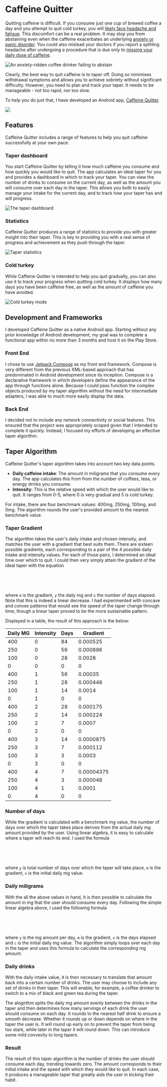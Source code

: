 # Caffeine Quitter

Quitting caffeine is difficult. If you consume just one cup of brewed coffee a day and you attempt to quit cold turkey, you will [likely face headache and fatigue](https://jpet.aspetjournals.org/content/255/3/1123.short). This discomfort can be a real problem. It may stop you from abstaining even when the caffeine exacerbates an underlying [anxiety or panic disorder](https://jamanetwork.com/journals/jamapsychiatry/article-abstract/495937). You could also mislead your doctors if you report a splitting headache after undergoing a procedure that is due only to [missing your daily dose of caffeine](https://www.sciencedirect.com/science/article/abs/pii/S0025619612606910).

![An anxiety-ridden coffee drinker failing to abstain](tweek.png)

Clearly, the best way to quit caffeine is to taper off. Doing so minimises withdrawal symptoms and allows you to achieve sobriety without significant difficulty. However, you need to plan and track your taper. It needs to be manageable - not too rapid, nor too slow.

To help you do just that, I have developed an Android app, [Caffeine Quitter](https://play.google.com/store/apps/details?id=com.jaker.caffeinequitter3).

![](caffeinequitter.jpg)

## Features

Caffeine Quitter includes a range of features to help you quit caffeine successfully at your own pace.

### Taper dashboard

You start Caffeine Quitter by telling it how much caffeine you consume and how quickly you would like to quit. The app calculates an ideal taper for you and provides a dashboard in which to track your taper. You can view the number of drinks to consume on the current day, as well as the amount you will consume over each day in the taper. This allows you both to easily manage your intake for the current day, and to track how your taper has and will progress.

![The taper dashboard](images/taperdashboard.webp)

### Statistics

Caffeine Quitter produces a range of statistics to provide you with greater insight into their taper. This is key to providing you with a real sense of progress and achievement as they push through the taper.

![Taper statistics](images/taperstats.webp)

### Cold turkey

While Caffeine Quitter is intended to help you quit gradually, you can also use it to track your progress when quitting cold turkey. It displays how many days you have been caffeine free, as well as the amount of caffeine you have avoided.

![Cold turkey mode](images/coldturkey.webp)

## Development and Frameworks

I developed Caffeine Quitter as a native Android app. Starting without any prior knowledge of Android development, my goal was to complete a functional app within no more than 3 months and host it on the Play Store.

### Front End

I chose to use [Jetpack Compose](https://developer.android.com/jetpack/compose) as my front end framework. Compose is very different from the previous XML-based approach that has predominated in Android development since its inception. Compose is a declarative framework in which developers define the appearance of the app through functions alone. Because I could pass function the complex objects produced by my taper algorithm without the need for intermediate adapters, I was able to much more easily display the data.

### Back End

I decided not to include any network connectivity or social features. This ensured that the project was appropriately scoped given that I intended to complete it quickly. Instead, I focused my efforts of developing an effective taper algorithm.

## Taper Algorithm

Caffeine Quitter's taper algorithm takes into account two key data points.

<ul>
<li><strong>Daily caffeine intake</strong>: The amount in miligrams that you consume every day. The app calculates this from from the number of coffees, teas, or energy drinks you consume.</li>
<li><strong>Intensity</strong>: This is the relative speed with which the user would like to quit. It ranges from 0-5, where 0 is very gradual and 5 is cold turkey.</li>
</ul>

For intake, there are four benchmark values: 400mg, 250mg, 100mg, and 0mg. The algorithm rounds the user's provided amount to the nearest benchmark value. 

### Taper Gradient

The algorithm takes the user's daily intake and chosen intensity, and matches the user with a gradient that best suits them. There are sixteen possible gradients, each corresponding to a pair of the 4 possible daily intake and intensity values. For each of those pairs, I determined an ideal time over which to quit. I could then very simply attain the gradient of the ideal taper with the equation

<svg class="equation" height="50" width="100">
  <image href="svg/eq_gradient.svg" class="equationimg"/>
</svg>

where `m` is the gradient, `y` the daily mg and `x` the number of days elapsed. Note that this is indeed a linear decrease. I had experimented with concave and convex patterns that would see the speed of the taper change through time, though a linear taper proved to be the more sustainable pattern.

Displayed in a table, the result of this approach is the below:

<table class="articletable">
<thead><tr><th>Daily MG</th><th>Intensity</th><th>Days</th><th>Gradient</th></tr></thead><tbody>
 <tr style="background-color:var(--pBlue)"><td>400</td><td>0</td><td>84</td><td>0.000525</td></tr>
 <tr style="background-color:var(--pBlue)"><td>250</td><td>0</td><td>56</td><td>0.000896</td></tr>
 <tr style="background-color:var(--pBlue)"><td>100</td><td>0</td><td>28</td><td>0.0028</td></tr>
 <tr style="background-color:var(--pBlue)"><td>0</td><td>0</td><td>0</td><td>0</td></tr>
 <tr style="background-color:var(--pGreen)"><td>400</td><td>1</td><td>56</td><td>0.00035</td></tr>
 <tr style="background-color:var(--pGreen)"><td>250</td><td>1</td><td>28</td><td>0.000448</td></tr>
 <tr style="background-color:var(--pGreen)"><td>100</td><td>1</td><td>14</td><td>0.0014</td></tr>
 <tr style="background-color:var(--pGreen)"><td>0</td><td>1</td><td>0</td><td>0</td></tr>
 <tr style="background-color:var(--pYellow)"><td>400</td><td>2</td><td>28</td><td>0.000175</td></tr>
 <tr style="background-color:var(--pYellow)"><td>250</td><td>2</td><td>14</td><td>0.000224</td></tr>
 <tr style="background-color:var(--pYellow)"><td>100</td><td>2</td><td>7</td><td>0.0007</td></tr>
 <tr style="background-color:var(--pYellow)"><td>0</td><td>2</td><td>0</td><td>0</td></tr>
 <tr style="background-color:var(--pOrange)"><td>400</td><td>3</td><td>14</td><td>0.0000875</td></tr>
 <tr style="background-color:var(--pOrange)"><td>250</td><td>3</td><td>7</td><td>0.000112</td></tr>
 <tr style="background-color:var(--pOrange)"><td>100</td><td>3</td><td>3</td><td>0.0003</td></tr>
 <tr style="background-color:var(--pOrange)"><td>0</td><td>3</td><td>0</td><td>0</td></tr>
 <tr style="background-color:var(--pRed)"><td>400</td><td>4</td><td>7</td><td>0.00004375</td></tr>
 <tr style="background-color:var(--pRed)"><td>250</td><td>4</td><td>3</td><td>0.000048</td></tr>
 <tr style="background-color:var(--pRed)"><td>100</td><td>4</td><td>1</td><td>0.0001</td></tr>
 <tr style="background-color:var(--pRed)"><td>0</td><td>4</td><td>0</td><td>0</td></tr>
</tbody></table>

### Number of days

While the gradient is calculated with a benchmark mg value, the number of days over which the taper takes place derives from the actual daily mg amount provided by the user. Using linear algebra, it is easy to calculate where a taper will reach its end. I used the formula 

<svg class="equation" height="50" width="100">
  <image href="svg/eq_numdays.svg" class="equationimg"/>
</svg>

where `y` is total number of days over which the taper will take place, `m` is the gradient, `x` is the initial daily mg value.

### Daily miligrams

With the all the above values in hand, it is then possible to calculate the amount in mg that the user should consume every day. Following the simple linear algebra above, I used the following formula

<svg class="equation" height="50" width="100">
  <image href="svg/eq_dailymg.svg" class="equationimg"/>
</svg>

where `y` is the mg amount per day, `m` is the gradient, `x` is the days elapsed and `c` is the initial daily mg value. The algorithm simply loops over each day in the taper and uses this formula to calculate the corresponding mg amount.

### Daily drinks

With the daily intake value, it is then necessary to translate that amount back into a certain number of drinks. The user may choose to include any set of drinks in their taper. This will enable, for example, a coffee drinker to switch to a mix of black and green tea during the taper. 

The alogirthm splits the daily mg amount evenly between the drinks in the taper and then determines how many servings of each drink the user should consume on each day. It rounds to the nearest half drink to ensure a smooth decrease. Whether it rounds up or down depends on where in the taper the user is. It will round up early on to prevent the taper from being too stark, while later in the taper it will round down. This can introduce some mild convexity to long tapers.

### Result

The result of this taper algorithm is the number of drinks the user should consume each day, trending towards zero. The amount corresponds to their initial intake and the speed with which they would like to quit. In each case, it produces a manageable taper that greatly aids the user in kicking their habit.

